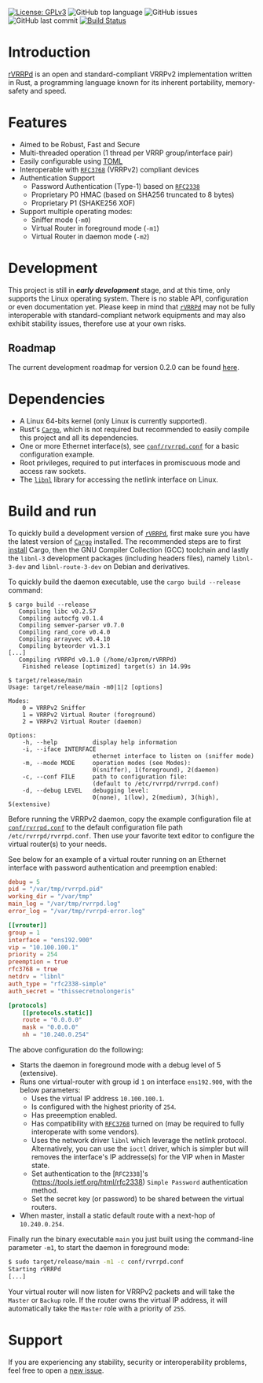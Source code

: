 [![License: GPLv3](https://img.shields.io/badge/License-GPLv3-blue.svg)](https://github.com/e3prom/rVRRPd/blob/master/LICENSE)
![GitHub top language](https://img.shields.io/github/languages/top/e3prom/rvrrpd.svg)
![GitHub issues](https://img.shields.io/github/issues/e3prom/rvrrpd.svg)
![GitHub last commit](https://img.shields.io/github/last-commit/e3prom/rvrrpd.svg)
[![Build Status](https://travis-ci.org/e3prom/rVRRPd.svg?branch=master)](https://travis-ci.org/e3prom/rVRRPd)

# Introduction
[rVRRPd](https://github.com/e3prom/rVRRPd) is an open and standard-compliant VRRPv2 implementation written in Rust, a programming language known for its inherent portability, memory-safety and speed.

# Features
 * Aimed to be Robust, Fast and Secure
 * Multi-threaded operation (1 thread per VRRP group/interface pair)
 * Easily configurable using [TOML](https://github.com/toml-lang/toml)
 * Interoperable with [`RFC3768`](https://tools.ietf.org/html/rfc3768) (VRRPv2) compliant devices
 * Authentication Support
   * Password Authentication (Type-1) based on [`RFC2338`](https://tools.ietf.org/html/rfc2338) 
   * Proprietary P0 HMAC (based on SHA256 truncated to 8 bytes)
   * Proprietary P1 (SHAKE256 XOF)
 * Support multiple operating modes:
   * Sniffer mode (`-m0`)
   * Virtual Router in foreground mode (`-m1`)
   * Virtual Router in daemon mode (`-m2`)

# Development
This project is still in **_early development_** stage, and at this time, only supports the Linux operating system. There is no stable API, configuration or even documentation yet. Please keep in mind that [`rVRRPd`](https://github.com/e3prom/rVRRPd) may not be fully interoperable with standard-compliant network equipments and may also exhibit stability issues, therefore use at your own risks.

## Roadmap
The current development roadmap for version 0.2.0 can be found [here](https://github.com/e3prom/rVRRPd/projects/2).

# Dependencies
 * A Linux 64-bits kernel (only Linux is currently supported).
 * Rust's [`Cargo`](https://doc.rust-lang.org/cargo/), which is not required but recommended to easily compile this project and all its dependencies.
 * One or more Ethernet interface(s), see [`conf/rvrrpd.conf`](conf/rvrrpd.conf) for a basic configuration example.
 * Root privileges, required to put interfaces in promiscuous mode and access raw sockets.
 * The [`libnl`](https://www.infradead.org/~tgr/libnl/) library for accessing the netlink interface on Linux.

# Build and run
To quickly build a development version of [`rVRRPd`](https://github.com/e3prom/rVRRPd), first make sure you have the latest version of [`Cargo`](https://doc.rust-lang.org/cargo/) installed. The recommended steps are to first [install](https://doc.rust-lang.org/cargo/getting-started/installation.html) Cargo, then the GNU Compiler Collection (GCC) toolchain and lastly the `libnl-3` development packages (including headers files), namely `libnl-3-dev` and `libnl-route-3-dev` on Debian and derivatives.

To quickly build the daemon executable, use the `cargo build --release` command:
```console
$ cargo build --release
   Compiling libc v0.2.57
   Compiling autocfg v0.1.4
   Compiling semver-parser v0.7.0
   Compiling rand_core v0.4.0
   Compiling arrayvec v0.4.10
   Compiling byteorder v1.3.1
[...]
   Compiling rVRRPd v0.1.0 (/home/e3prom/rVRRPd)
    Finished release [optimized] target(s) in 14.99s

$ target/release/main
Usage: target/release/main -m0|1|2 [options]

Modes:
    0 = VRRPv2 Sniffer
    1 = VRRPv2 Virtual Router (foreground)
    2 = VRRPv2 Virtual Router (daemon)

Options:
    -h, --help          display help information
    -i, --iface INTERFACE
                        ethernet interface to listen on (sniffer mode)
    -m, --mode MODE     operation modes (see Modes):
                        0(sniffer), 1(foreground), 2(daemon)
    -c, --conf FILE     path to configuration file:
                        (default to /etc/rvrrpd/rvrrpd.conf)
    -d, --debug LEVEL   debugging level:
                        0(none), 1(low), 2(medium), 3(high), 5(extensive)
```

Before running the VRRPv2 daemon, copy the example configuration file at [`conf/rvrrpd.conf`](conf/rvrrpd.conf) to the default configuration file path `/etc/rvrrpd/rvrrpd.conf`. Then use your favorite text editor to configure the virtual router(s) to your needs.

See below for an example of a virtual router running on an Ethernet interface with password authentication and preemption enabled:
```TOML
debug = 5
pid = "/var/tmp/rvrrpd.pid"
working_dir = "/var/tmp"
main_log = "/var/tmp/rvrrpd.log"
error_log = "/var/tmp/rvrrpd-error.log"

[[vrouter]]
group = 1
interface = "ens192.900"
vip = "10.100.100.1"
priority = 254
preemption = true
rfc3768 = true
netdrv = "libnl"
auth_type = "rfc2338-simple"
auth_secret = "thissecretnolongeris"

[protocols]
    [[protocols.static]]
    route = "0.0.0.0"
    mask = "0.0.0.0"
    nh = "10.240.0.254"

```
The above configuration do the following:
 * Starts the daemon in foreground mode with a debug level of 5 (extensive).
 * Runs one virtual-router with group id `1` on interface `ens192.900`, with the below parameters:
   * Uses the virtual IP address `10.100.100.1`.
   * Is configured with the highest priority of `254`.
   * Has preeemption enabled.
   * Has compatibility with [`RFC3768`](https://tools.ietf.org/html/rfc3768) turned on (may be required to fully interoperate with some vendors).
   * Uses the network driver `libnl` which leverage the netlink protocol. Alternatively, you can use the `ioctl` driver, which is simpler but will removes the interface's IP addresse(s) for the VIP when in Master state.
   * Set authentication to the [`RFC2338`]'s (https://tools.ietf.org/html/rfc2338) `Simple Password` authentication method.
   * Set the secret key (or password) to be shared between the virtual routers.
* When master, install a static default route with a next-hop of `10.240.0.254`.

Finally run the binary executable `main` you just built using the command-line parameter `-m1`, to start the daemon in foreground mode:
```bash
$ sudo target/release/main -m1 -c conf/rvrrpd.conf
Starting rVRRPd
[...]
```

Your virtual router will now listen for VRRPv2 packets and will take the `Master` or `Backup` role. If the router owns the virtual IP address, it will automatically take the `Master` role with a priority of `255`.

# Support
If you are experiencing any stability, security or interoperability problems, feel free to open a [new issue](https://github.com/e3prom/rVRRPd/issues/new).
